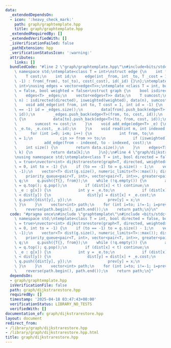 ```yaml
---
data:
  _extendedDependsOn:
  - icon: ':heavy_check_mark:'
    path: graph/graphtemplate.hpp
    title: graph/graphtemplate.hpp
  _extendedRequiredBy: []
  _extendedVerifiedWith: []
  _isVerificationFailed: false
  _pathExtension: hpp
  _verificationStatusIcon: ':warning:'
  attributes:
    links: []
  bundledCode: "#line 2 \"graph/graphtemplate.hpp\"\n#include<bits/stdc++.h>\nusing\
    \ namespace std;\ntemplate<class T = int>\nstruct edge {\n    int from, to;\n\
    \    T cost;\n    int id;\n    edge(int _from, int _to, T _cost = 1, int _id =\
    \ -1) : from(_from), to(_to), cost(_cost), id(_id) {}\n};\ntemplate<class T =\
    \ int>\nusing edges = vector<edge<T>>;\ntemplate <class T = int, bool directed\
    \ = false, bool weighted = false>\nstruct graph {\n    bool isdirected, isweighted;\n\
    \    edges<T> _edges;\n    vector<edges<T>> data;\n    T sumcost;\n    graph(int\
    \ n) : isdirected(directed), isweighted(weighted), data(n), sumcost(T{}) {}\n\
    \    void add_edge(int from, int to, T cost = 1, int id = -1) {\n        if (id\
    \ == -1) id = _edges.size();\n        data[from].push_back(edge<T>(from, to, cost,\
    \ id));\n        _edges.push_back(edge<T>(from, to, cost, id));\n        if (!isdirected)\
    \ {\n            data[to].push_back(edge<T>(to, from, cost, id));\n        }\n\
    \        sumcost += cost;\n    }\n    void add_edge(edge<T> _e) {\n        add_edge(_e.from,\
    \ _e.to, _e.cost, _e.id);\n    }\n    void read(int m, int indexed = 1) {\n  \
    \      for (int i=0; i<m; i++) {\n            int from, to;\n            T cost\
    \ = 1;\n            cin >> from >> to;\n            if (isweighted) cin >> cost;\n\
    \            add_edge(from - indexed, to - indexed, cost);\n        }\n    }\n\
    \    int size() {\n        return data.size();\n    }\n    edges<T> operator[](int\
    \ k) {\n        return data[k];\n    }\n};\n#line 4 \"graph/dijkstrarestore.hpp\"\
    \nusing namespace std;\ntemplate<class T = int, bool directed = false, bool weighted\
    \ = true>\nvector<int> dijkstrarestore(graph<T, directed, weighted>& g, int from\
    \ = 0, int to = -1) {\n    if (to == -1) to = g.size() - 1;\n    vector<int> prev(g.size(),\
    \ -1);\n    vector<T> dist(g.size(), numeric_limits<T>::max()); dist[from] = T{};\n\
    \    priority_queue<pair<T, int>, vector<pair<T, int>>, greater<pair<T, int>>>\
    \ q;\n    q.push({T{}, from});\n    while (!q.empty()) {\n        auto [t, x]\
    \ = q.top(); q.pop();\n        if (dist[x] < t) continue;\n        for (auto&\
    \ _e : g[x]) {\n            int y = _e.to;\n            if (dist[x] + _e.cost\
    \ < dist[y]) {\n                dist[y] = dist[x] + _e.cost;\n               \
    \ q.push({dist[y], y});\n                prev[y] = x;\n            }\n       \
    \ }\n    }\n    vector<int> path;\n    for (int i=to; i!=-1; i=prev[i]) path.push_back(i);\n\
    \    reverse(path.begin(), path.end());\n    return path;\n}\n"
  code: "#pragma once\n#include \"graphtemplate\"\n#include <bits/stdc++.h>\nusing\
    \ namespace std;\ntemplate<class T = int, bool directed = false, bool weighted\
    \ = true>\nvector<int> dijkstrarestore(graph<T, directed, weighted>& g, int from\
    \ = 0, int to = -1) {\n    if (to == -1) to = g.size() - 1;\n    vector<int> prev(g.size(),\
    \ -1);\n    vector<T> dist(g.size(), numeric_limits<T>::max()); dist[from] = T{};\n\
    \    priority_queue<pair<T, int>, vector<pair<T, int>>, greater<pair<T, int>>>\
    \ q;\n    q.push({T{}, from});\n    while (!q.empty()) {\n        auto [t, x]\
    \ = q.top(); q.pop();\n        if (dist[x] < t) continue;\n        for (auto&\
    \ _e : g[x]) {\n            int y = _e.to;\n            if (dist[x] + _e.cost\
    \ < dist[y]) {\n                dist[y] = dist[x] + _e.cost;\n               \
    \ q.push({dist[y], y});\n                prev[y] = x;\n            }\n       \
    \ }\n    }\n    vector<int> path;\n    for (int i=to; i!=-1; i=prev[i]) path.push_back(i);\n\
    \    reverse(path.begin(), path.end());\n    return path;\n}"
  dependsOn:
  - graph/graphtemplate.hpp
  isVerificationFile: false
  path: graph/dijkstrarestore.hpp
  requiredBy: []
  timestamp: '2025-04-18 03:47:43+00:00'
  verificationStatus: LIBRARY_NO_TESTS
  verifiedWith: []
documentation_of: graph/dijkstrarestore.hpp
layout: document
redirect_from:
- /library/graph/dijkstrarestore.hpp
- /library/graph/dijkstrarestore.hpp.html
title: graph/dijkstrarestore.hpp
---
```

